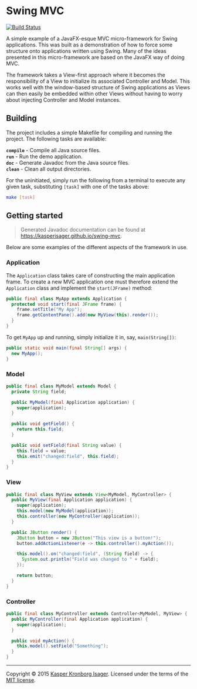 # Swing MVC

[![Build Status](https://travis-ci.org/kasperisager/swing-mvc.svg?branch=master)](https://travis-ci.org/kasperisager/swing-mvc)

A simple example of a JavaFX-esque MVC micro-framework for Swing applications. This was built as a demonstration of how to force some structure onto applications written using Swing. Many of the ideas presented in this micro-framework are based on the JavaFX way of doing MVC.

The framework takes a View-first approach where it becomes the responsibility of a View to initialize its associated Controller and Model. This works well with the window-based structure of Swing applications as Views can then easily be embedded within other Views without having to worry about injecting Controller and Model instances.

## Building

The project includes a simple Makefile for compiling and running the project. The following tasks are available:

__`compile`__ - Compile all Java source files.  
__`run`__ - Run the demo application.  
__`doc`__ - Generate Javadoc from the Java source files.  
__`clean`__ - Clean all output directories.

For the uninitiated, simply run the following from a terminal to execute any given task, substituting `[task]` with one of the tasks above:

```sh
make [task]
```

## Getting started

> Generated Javadoc documentation can be found at https://kasperisager.github.io/swing-mvc.

Below are some examples of the different aspects of the framework in use.

### Application

The `Application` class takes care of constructing the main application frame. To create a new MVC application one must therefore extend the `Application` class and implement the `start(JFrame)` method:

```java
public final class MyApp extends Application {
  protected void start(final JFrame frame) {
    frame.setTitle("My App");
    frame.getContentPane().add(new MyView(this).render());
  }
}
```

To get `MyApp` up and running, simply initialize it in, say, `main(String[])`:

```java
public static void main(final String[] args) {
  new MyApp();
}
```

### Model

```java
public final class MyModel extends Model {
  private String field;

  public MyModel(final Application application) {
    super(application);
  }

  public void getField() {
    return this.field;
  }

  public void setField(final String value) {
    this.field = value;
    this.emit("changed:field", this.field);
  }
}
```

### View

```java
public final class MyView extends View<MyModel, MyController> {
  public MyView(final Application application) {
    super(application);
    this.model(new MyModel(application));
    this.controller(new MyController(application));
  }

  public JButton render() {
    JButton button = new JButton("This view is a button!");
    button.addActionListener(e -> this.controller().myAction());

    this.model().on("changed:field", (String field) -> {
      System.out.println("Field was changed to " + field);
    });

    return button;
  }
}
```

### Controller

```java
public final class MyController extends Controller<MyModel, MyView> {
  public MyController(final Application application) {
    super(application);
  }

  public void myAction() {
    this.model().setField("Something");
  }
}
```

---

Copyright &copy; 2015 [Kasper Kronborg Isager](https://github.com/kasperisager). Licensed under the terms of the [MIT license](LICENSE.md).
